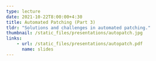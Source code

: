 ```yaml
---
type: lecture
date: 2021-10-22T8:00:00+4:30
title: Automated Patching (Part 3)
tldr: "Solutions and challenges in automated patching."
thumbnail: /static_files/presentations/autopatch.jpg
links:
    - url: /static_files/presentations/autopatch.pdf
      name: slides
---
```

